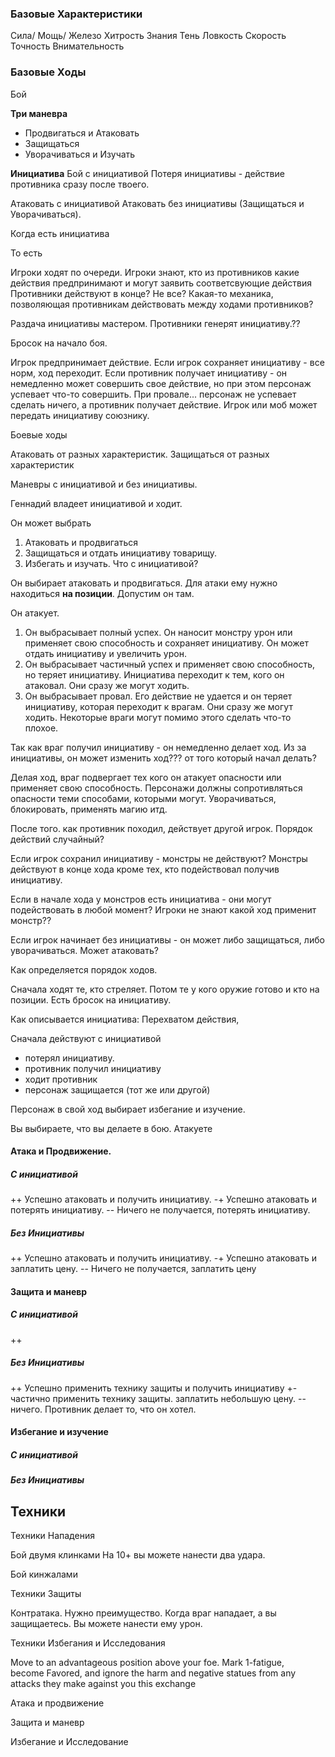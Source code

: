 

### Базовые Характеристики

Сила/ Мощь/ Железо
Хитрость
Знания
Тень
Ловкость
Скорость
Точность
Внимательность



### Базовые Ходы

Бой

**Три маневра**
- Продвигаться и Атаковать
- Защищаться
- Уворачиваться и Изучать

**Инициатива**
Бой с инициативой
Потеря инициативы - действие противника сразу после твоего.

Атаковать с инициативой
Атаковать без инициативы (Защищаться и Уворачиваться). 

Когда есть инициатива



То есть

Игроки ходят по очереди.
Игроки знают, кто из противников какие действия предпринимают и могут заявить соответсвующие действия
Противники действуют в конце? Не все?
Какая-то механика, позволяющая противникам действовать между ходами противников?

Раздача инициативы мастером. Противники генерят инициативу.??

Бросок на начало боя. 

Игрок предпринимает действие. Если игрок сохраняет инициативу - все норм, ход переходит. 
Если противник получает инициативу - он немедленно может совершить свое действие, но при этом персонаж успевает что-то совершить.
При провале... персонаж не успевает сделать ничего, а противник получает действие. 
Игрок или моб может передать инициативу союзнику. 

Боевые ходы 

Атаковать от разных характеристик.
Защищаться от разных характеристик

Маневры с инициативой и без инициативы.


Геннадий владеет инициативой и ходит. 

Он может выбрать

1. Атаковать и продвигаться
3. Защищаться и отдать инициативу товарищу. 
1. Избегать и изучать. Что с инициативой?

Он выбирает атаковать и продвигаться. 
Для атаки ему нужно находиться **на позиции**. Допустим он там. 

Он атакует. 

1. Он выбрасывает полный успех. Он наносит монстру урон или применяет свою способность и сохраняет инициативу. Он может отдать инициативу и увеличить урон. 
2. Он выбрасывает частичный успех и применяет свою способность, но теряет инициативу. Инициатива переходит к тем, кого он атаковал. Они сразу же могут ходить. 
3. Он выбрасывает провал. Его действие не удается и он теряет инициативу, которая переходит к врагам. Они сразу же могут ходить. Некоторые враги могут помимо этого сделать что-то плохое. 

Так как враг получил инициативу - он немедленно делает ход. 
Из за инициативы, он может изменить ход??? от того который начал делать?

Делая ход, враг подвергает тех кого он атакует опасности или применяет свою способность. 
Персонажи должны сопротивляться опасности теми способами, которыми могут. 
Уворачиваться, блокировать, применять магию итд. 

После того. как противник походил, действует другой игрок. Порядок действий случайный?

Если игрок сохранил инициативу - монстры не действуют? 
Монстры действуют в конце хода кроме тех, кто подействовал получив инициативу.

Если в начале хода у монстров есть инициатива - они могут подействовать в любой момент? 
Игроки не знают какой ход применит монстр??


Если игрок начинает без инициативы - он может либо защищаться, либо уворачиваться. 
Может атаковать?



Как определяется порядок ходов. 

Сначала ходят те, кто стреляет. Потом те у кого оружие готово и кто на позиции. 
Есть бросок на инициативу. 





Как описывается инициатива: Перехватом действия, 


Сначала действуют с инициативой

- потерял инициативу. 
- противник получил инициативу
- ходит противник
- персонаж защищается (тот же или другой)


Персонаж в свой ход выбирает избегание и изучение. 




Вы выбираете, что вы делаете в бою. 
Атакуете 









#### Атака и Продвижение.

##### С инициативой
++ Успешно атаковать и получить инициативу. 
-+ Успешно атаковать и потерять инициативу.
-- Ничего не получается, потерять инициативу.

##### Без Инициативы
++ Успешно атаковать и получить инициативу. 
-+ Успешно атаковать и заплатить цену. 
-- Ничего не получается, заплатить цену


#### Защита и маневр
##### С инициативой
++ 



##### Без Инициативы
   ++ Успешно применить технику защиты и получить инициативу
   +- частично применить технику защиты. заплатить небольшую цену. 
   -- ничего. Противник делает то, что он хотел.


#### Избегание и изучение
##### С инициативой


##### Без Инициативы








## Техники

Техники Нападения

Бой двумя клинками
На 10+ вы можете нанести два удара. 


Бой кинжалами








Техники Защиты

Контратака. Нужно преимущество. 
Когда враг нападает, а вы защищаетесь. Вы можете нанести ему урон. 





Техники Избегания и Исследования

Move to an advantageous position above your foe. Mark 1-fatigue,  
become Favored, and ignore the harm and negative statues from any  
attacks they make against you this exchange


Атака и продвижение

Защита и маневр

Избегание и Исследование














